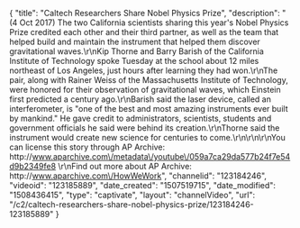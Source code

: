 {
    "title": "Caltech Researchers Share Nobel Physics Prize",
    "description": "(4 Oct 2017) The two California scientists sharing this year's Nobel Physics Prize credited each other and their third partner, as well as the team that helped build and maintain the instrument that helped them discover gravitational waves.\r\nKip Thorne and Barry Barish of the California Institute of Technology spoke Tuesday at the school about 12 miles northeast of Los Angeles, just hours after learning they had won.\r\nThe pair, along with Rainer Weiss of the Massachusetts Institute of Technology, were honored for their observation of gravitational waves, which Einstein first predicted a century ago.\r\nBarish said the laser device, called an interferometer, is \"one of the best and most amazing instruments ever built by mankind.\" He gave credit to administrators, scientists, students and government officials he said were behind its creation.\r\nThorne said the instrument would create new science for centuries to come.\r\n\r\n\r\nYou can license this story through AP Archive: http:\/\/www.aparchive.com\/metadata\/youtube\/059a7ca29da577b24f7e54d9b2349fe8 \r\nFind out more about AP Archive: http:\/\/www.aparchive.com\/HowWeWork",
    "channelid": "123184246",
    "videoid": "123185889",
    "date_created": "1507519715",
    "date_modified": "1508436415",
    "type": "captivate",
    "layout": "channelVideo",
    "url": "\/c2\/caltech-researchers-share-nobel-physics-prize\/123184246-123185889"
}